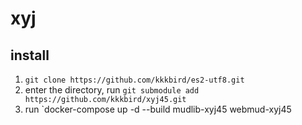 # xyj 

## install

1. `git clone https://github.com/kkkbird/es2-utf8.git`
2. enter the directory, run `git submodule add https://github.com/kkkbird/xyj45.git`
3. run `docker-compose up -d --build mudlib-xyj45 webmud-xyj45

